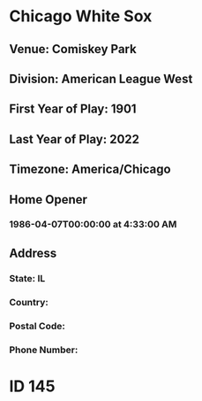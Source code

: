 # Chicago White Sox
## Venue: Comiskey Park
## Division: American League West
## First Year of Play: 1901
## Last Year of Play: 2022
## Timezone: America/Chicago
## Home Opener
### 1986-04-07T00:00:00 at 4:33:00 AM
## Address
### 
### State: IL
### Country: 
### Postal Code: 
### Phone Number: 
# ID 145